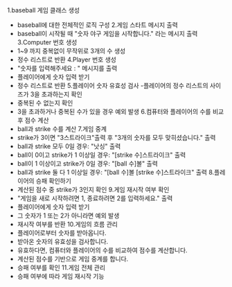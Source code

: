 1.baseball 게임 클래스 생성
- baseball에 대한 전체적인 로직 구성
2.게임 스타트 메시지 출력
- baseball이 시작될 때 "숫자 야구 게임을 시작합니다." 라는 메시지 출력
3.Computer 번호 생성
- 1~9 까지 중복없이 무작위로 3개의 수 생성
- 정수 리스트로 반환
4.Player 번호 생성
- "숫자를 입력해주세요 : " 메시지를 출력
- 플레이어에게 숫자 입력 받기
- 정수 리스트로 반환
5.플레이어 숫자 유효성 검사
-플레이어의 정수 리스트의 사이즈가 3을 초과하는지 확인
- 중복된 수 없는지 확인
- 3을 초과하거나 중복된 수가 있을 경우 예외 발생
6.컴퓨터와 플레이어의 수를 비교 후 점수 계산
- ball과 strike 수를 계산
7.게임 중계
- strike가 3이면 "3스트라이크"출력 후 "3개의 숫자를 모두 맞히셨습니다." 출력
- ball과 strike 모두 0일 경우: "낫싱" 출력
- ball이 0이고 strike가 1 이상일 경우: "[strike 수]스트라이크" 출력
- ball이 1 이상이고 strike가 0일 경우: "[ball 수]볼" 출력
- ball과 strike 둘 다 1 이상일 경우: "[ball 수]볼 [strike 수]스트라이크" 출력
8.플레이어의 승패 확인하기
- 계산된 점수 중 strike가 3인지 확인
9.게임 재시작 여부 확인
- "게임을 새로 시작하려면 1, 종료하려면 2를 입력하세요." 출력
- 플레이어에게 숫자 입력 받기
- 그 숫자가 1 또는 2가 아니라면 예외 발생
- 재시작 여부를 반환
10.게임의 흐름 관리
- 플레이어로부터 숫자를 받아옵니다.
- 받아온 숫자의 유효성을 검사합니다.
- 유효하다면, 컴퓨터와 플레이어의 수를 비교하여 점수를 계산합니다.
- 계산된 점수를 기반으로 게임 중계를 합니다.
- 승패 여부를 확인
11.게임 전체 관리
- 승패 여부에 따라 게임 재시작 기능